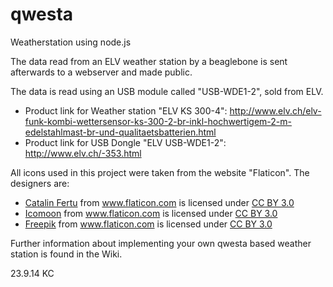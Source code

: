 qwesta
======

Weatherstation using node.js

The data read from an ELV weather station by a beaglebone is sent afterwards to a webserver and made public.

The data is read using an USB module called "USB-WDE1-2", sold from ELV.

* Product link for Weather station "ELV KS 300-4": http://www.elv.ch/elv-funk-kombi-wettersensor-ks-300-2-br-inkl-hochwertigem-2-m-edelstahlmast-br-und-qualitaetsbatterien.html
* Product link for USB Dongle "ELV USB-WDE1-2": http://www.elv.ch/-353.html

All icons used in this project were taken from the website "Flaticon". The designers are:
<ul>
<li><a href="http://catalinfertu.com" title="Catalin Fertu">Catalin Fertu</a> from <a href="http://www.flaticon.com" title="Flaticon">www.flaticon.com</a> is licensed under <a href="http://creativecommons.org/licenses/by/3.0/" title="Creative Commons BY 3.0">CC BY 3.0</a></li>
<li><a href="http://www.icomoon.io" title="Icomoon">Icomoon</a> from <a href="http://www.flaticon.com" title="Flaticon">www.flaticon.com</a> is licensed under <a href="http://creativecommons.org/licenses/by/3.0/" title="Creative Commons BY 3.0">CC BY 3.0</a></li>
<li><a href="http://www.freepik.com" title="Freepik">Freepik</a> from <a href="http://www.flaticon.com" title="Flaticon">www.flaticon.com</a> is licensed under <a href="http://creativecommons.org/licenses/by/3.0/" title="Creative Commons BY 3.0">CC BY 3.0</a></li>
</ul>

Further information about implementing your own qwesta based weather station is found in the Wiki.

23.9.14 KC
